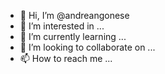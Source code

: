 - 👋 Hi, I’m @andreangonese
- 👀 I’m interested in ...
- 🌱 I’m currently learning ...
- 💞️ I’m looking to collaborate on ...
- 📫 How to reach me ...

<!---
andreangonese/andreangonese is a ✨ special ✨ repository because its `README.md` (this file) appears on your GitHub profile.
You can click the Preview link to take a look at your changes.
--->
